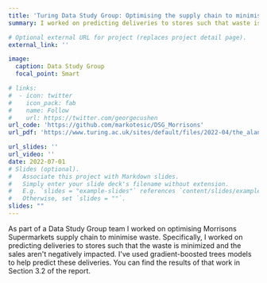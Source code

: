 ```yaml
---
title: 'Turing Data Study Group: Optimising the supply chain to minimise waste and delivery mileage'
summary: I worked on predicting deliveries to stores such that waste is minimised.

# Optional external URL for project (replaces project detail page).
external_link: ''

image:
  caption: Data Study Group
  focal_point: Smart

# links:
#  - icon: twitter
#    icon_pack: fab
#    name: Follow
#    url: https://twitter.com/georgecushen
url_code: 'https://github.com/markotesic/DSG_Morrisons'
url_pdf: 'https://www.turing.ac.uk/sites/default/files/2022-04/the_alan_turing_institute_data_study_group_final_report_-_morrisons.pdf'

url_slides: ''
url_video: ''
date: 2022-07-01
# Slides (optional).
#   Associate this project with Markdown slides.
#   Simply enter your slide deck's filename without extension.
#   E.g. `slides = "example-slides"` references `content/slides/example-slides.md`.
#   Otherwise, set `slides = ""`.
slides: ""
---
```


As part of a Data Study Group team I worked on optimising Morrisons Supermarkets supply chain to minimise waste. Specifically, I worked on predicting deliveries to stores such that the waste is minimized and the sales aren't negatively impacted. I've used gradient-boosted trees models to help predict these deliveries. You can find the results of that work in Section 3.2 of the report.
